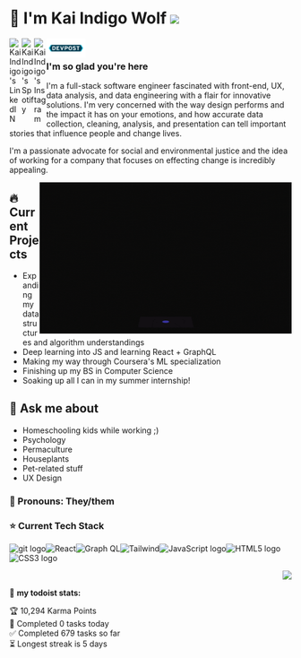 # 🐺 I'm Kai Indigo Wolf  ![](https://visitor-badge.glitch.me/badge?page_id=indigow0lf.indigow0lf)

<a href="https://www.linkedin.com/in/indigowolf/">
  <img align="left" alt="Kai Indigo's LinkedIN" width="22px" src="https://raw.githubusercontent.com/peterthehan/peterthehan/master/assets/linkedin.svg" />
</a><a href="https://open.spotify.com/user/vjj98sn4y4ul42h310k2yzrk7?si=2nNnaO-aTW-cYC6ZaHuvFg">
  <img align="left" alt="Kai Indigo's Spotify" width="22px" src="https://github.com/IndigoW0lf/IndigoW0lf/blob/20c6f5cb222f0daefe7ad38bc61f0266db44535c/3D-spotify-logo-premium-PNG.png" />
</a>
<a href="https://www.instagram.com/indigow0lf/">
  <img align="left" alt="Kai Indigo's Instagram" width="22px" src="https://raw.githubusercontent.com/hussainweb/hussainweb/main/icons/instagram.png" />
</a><a href="https://devpost.com/IndigoW0lf?ref_content=user-portfolio&ref_feature=portfolio&ref_medium=global-nav">
  <img align="left" alt="Kai Indigo's DevPost" width="70px"src="https://github.com/IndigoW0lf/IndigoW0lf/blob/28ed449d1dea368da01f918ac9d2880c31c76fb2/Devpost_Icon.png" />
</a>
  <br>

### I'm so glad you're here 

I'm a full-stack software engineer fascinated with front-end, UX, data analysis, and data engineering with a flair for innovative solutions. I'm very concerned with the way design performs and the impact it has on your emotions, and how accurate data collection, cleaning, analysis, and presentation can tell important stories that influence people and change lives.

I'm a passionate advocate for social and environmental justice and the idea of working for a company that focuses on effecting change is incredibly appealing.

<img align="right" alt="GIF" src="https://github.com/IndigoW0lf/IndigoW0lf/blob/8fd6f0dbc30c2ffb631afb85ed188c1dc8dac3ad/CatGirlGif.gif" width="450" height="270"/>  

## 🔥 Current Projects
* Expanding my data structures and algorithm understandings
* Deep learning into JS and learning React + GraphQL
* Making my way through Coursera's ML specialization
* Finishing up my BS in Computer Science
* Soaking up all I can in my summer internship!

## 💬 Ask me about
* Homeschooling kids while working ;)
* Psychology
* Permaculture
* Houseplants
* Pet-related stuff
* UX Design

### 💟 Pronouns: They/them

### ⭐️ Current Tech Stack

<img src="https://img.shields.io/badge/git-0b0b0a?logo=git&logoColor=b63a65" alt="git logo" title="git" height="25" /><img                       src="https://img.shields.io/badge/React-0b0b0a?logo=React&logoColor=b63a65" alt="React" title="React" height="25" /><img                       src="https://img.shields.io/badge/GraphQL-0b0b0a?logo=GraphQL&logoColor=b63a65" alt="Graph QL" title="GraphQL" height="25" /><img                       src="https://img.shields.io/badge/TailwindCSS-0b0b0a?logo=TailwindCSS&logoColor=b63a65" alt="Tailwind" title="Tailwind" height="25" /><img src="https://img.shields.io/badge/JavaScript-0b0b0a?logo=javascript&logoColor=b63a65" alt="JavaScript logo" title="JavaScript" height="25" /><img
src="https://img.shields.io/badge/HTML5-0b0b0a?logo=html5&logoColor=b63a65" alt="HTML5 logo" title="HTML5" height="25" /><img src="https://img.shields.io/badge/CSS3-0b0b0a?logo=css3&logoColor=b63a65" alt="CSS3 logo" title="CSS3" height="25" />


<a href="https://github.com/anuraghazra/github-readme-stats">
  <img align="right" src="https://github-readme-stats.vercel.app/api/top-langs/?username=indigow0lf&langs_count=10&layout=compact&bg_color=0b0b0a&text_color=b63a65&title_color=7f60e6&hide_border=true&card_width= 500&custom_title=Languages I'm Using"/>
</a><br>


🚧 **my todoist stats:**
<!-- TODO-IST:START -->
🏆  10,294 Karma Points           
🌸  Completed 0 tasks today           
✅  Completed 679 tasks so far           
⏳  Longest streak is 5 days
<!-- TODO-IST:END -->



